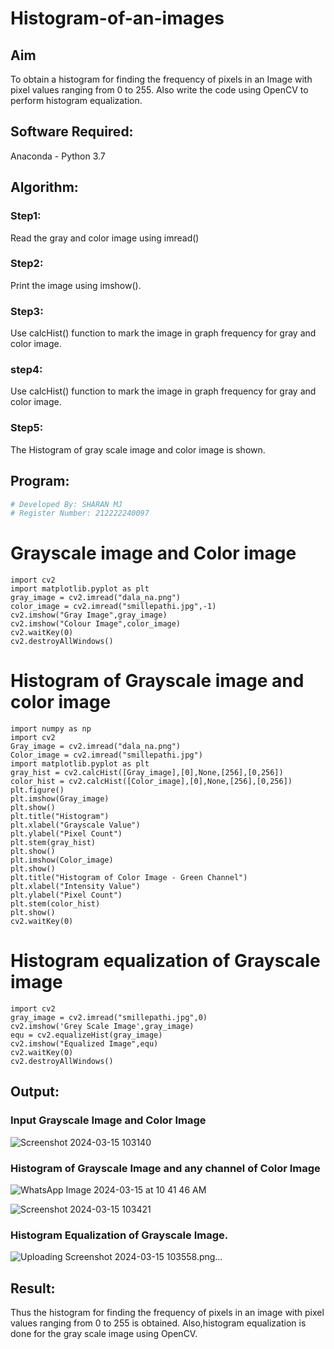 # Histogram-of-an-images
## Aim
To obtain a histogram for finding the frequency of pixels in an Image with pixel values ranging from 0 to 255. Also write the code using OpenCV to perform histogram equalization.

## Software Required:
Anaconda - Python 3.7

## Algorithm:
### Step1:
Read the gray and color image using imread()

### Step2:
Print the image using imshow().



### Step3:
Use calcHist() function to mark the image in graph frequency for gray and color image.

### step4:
Use calcHist() function to mark the image in graph frequency for gray and color image.

### Step5:
The Histogram of gray scale image and color image is shown.


## Program:
```python
# Developed By: SHARAN MJ
# Register Number: 212222240097
```
# Grayscale image and Color image
```
import cv2
import matplotlib.pyplot as plt
gray_image = cv2.imread("dala_na.png")
color_image = cv2.imread("smillepathi.jpg",-1)
cv2.imshow("Gray Image",gray_image)
cv2.imshow("Colour Image",color_image)
cv2.waitKey(0)
cv2.destroyAllWindows()
```
# Histogram of Grayscale image and color image
```
import numpy as np
import cv2
Gray_image = cv2.imread("dala_na.png")
Color_image = cv2.imread("smillepathi.jpg")
import matplotlib.pyplot as plt
gray_hist = cv2.calcHist([Gray_image],[0],None,[256],[0,256])
color_hist = cv2.calcHist([Color_image],[0],None,[256],[0,256])
plt.figure()
plt.imshow(Gray_image)
plt.show()
plt.title("Histogram")
plt.xlabel("Grayscale Value")
plt.ylabel("Pixel Count")
plt.stem(gray_hist)
plt.show()
plt.imshow(Color_image)
plt.show()
plt.title("Histogram of Color Image - Green Channel")
plt.xlabel("Intensity Value")
plt.ylabel("Pixel Count")
plt.stem(color_hist)
plt.show()
cv2.waitKey(0)
```
# Histogram equalization of Grayscale image
```
import cv2
gray_image = cv2.imread("smillepathi.jpg",0)
cv2.imshow('Grey Scale Image',gray_image)
equ = cv2.equalizeHist(gray_image)
cv2.imshow("Equalized Image",equ)
cv2.waitKey(0)
cv2.destroyAllWindows()
```

## Output:
### Input Grayscale Image and Color Image

![Screenshot 2024-03-15 103140](https://github.com/SHARAN-MJ/Histogram-of-an-images/assets/119560305/a3d45b13-cae1-45ea-996a-78ad14cddd78)


### Histogram of Grayscale Image and any channel of Color Image
![WhatsApp Image 2024-03-15 at 10 41 46 AM](https://github.com/SHARAN-MJ/Histogram-of-an-images/assets/119560305/cd897312-ff01-4af3-9d14-1687f3e3381f)

![Screenshot 2024-03-15 103421](https://github.com/SHARAN-MJ/Histogram-of-an-images/assets/119560305/7cf6e1c7-b854-4a8f-a018-f66e515e892a)




### Histogram Equalization of Grayscale Image.

![Uploading Screenshot 2024-03-15 103558.png…]()


## Result: 
Thus the histogram for finding the frequency of pixels in an image with pixel values ranging from 0 to 255 is obtained. Also,histogram equalization is done for the gray scale image using OpenCV.
